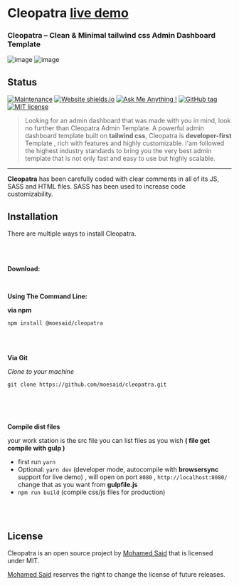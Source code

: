 # Cleopatra [live demo](https://moesaid.github.io/cleopatra/)
### Cleopatra – Clean & Minimal tailwind css Admin Dashboard Template

![image](https://github.com/moesaid/cleopatra/raw/master/dist/img/index.png)
![image](https://github.com/moesaid/cleopatra/raw/master/dist/img/index-1.png)


## Status
[![Maintenance](https://img.shields.io/badge/Maintained%3F-yes-green.svg)](https://GitHub.com/Naereen/StrapDown.js/graphs/commit-activity) [![Website shields.io](https://img.shields.io/website-up-down-green-red/http/shields.io.svg)](http://moesaid.com/) [![Ask Me Anything !](https://img.shields.io/badge/Ask%20me-anything-1abc9c.svg)](https://twitter.com/MohamedSaid__)  [![GitHub tag](https://img.shields.io/github/tag/moesaid/cleopatra.svg)](https://GitHub.com/moesaid/cleopatra/tags/) [![MIT license](https://img.shields.io/badge/License-MIT-blue.svg)](https://lbesson.mit-license.org/)



>Looking for an admin dashboard that was made with you in mind, look no further than Cleopatra Admin Template. A powerful admin dashboard template built on **tailwind css**, Cleopatra is **developer-first** Template , rich with features and highly customizable. i'am followed the highest industry standards to bring you the very best admin template that is not only fast and easy to use but highly scalable.


---
**Cleopatra** has been carefully coded with clear comments in all of its JS, SASS and HTML files. SASS has been used to increase code customizability.



## Installation

There are multiple ways to install Cleopatra.

<br>
<br>

**Download:**



<br>

**Using The Command Line:**

**via npm**

`npm install @moesaid/cleopatra`

<br>
<br>

**Via Git**

*Clone to your machine*

`git clone https://github.com/moesaid/cleopatra.git`

<br>
<br>
<br>

**Compile dist files**

your work station is the src file
you can list files as you wish **( file get compile with gulp )**

- first run `yarn`
- Optional: `yarn dev` (developer mode, autocompile with **browsersync** support for live demo) , will open on port `8080` , `http://localhost:8080/` change that as you want from **gulpfile.js**
- `npm run build` (compile css/js files for production)


<br>
<br>


## License

Cleopatra is an open source project by
[Mohamed Said](https://moesaid.com) that is licensed under MIT.

[Mohamed Said](https://moesaid.com) reserves the right to change the license of future releases.
